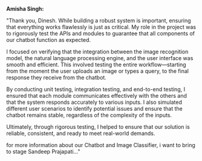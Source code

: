 **Amisha Singh:**

"Thank you, Dinesh. While building a robust system is important, ensuring that everything works flawlessly is just as critical. My role in the project was to rigorously test the APIs and modules to guarantee that all components of our chatbot function as expected.

I focused on verifying that the integration between the image recognition model, the natural language processing engine, and the user interface was smooth and efficient. This involved testing the entire workflow—starting from the moment the user uploads an image or types a query, to the final response they receive from the chatbot. 

By conducting unit testing, integration testing, and end-to-end testing, I ensured that each module communicates effectively with the others and that the system responds accurately to various inputs. I also simulated different user scenarios to identify potential issues and ensure that the chatbot remains stable, regardless of the complexity of the inputs.

Ultimately, through rigorous testing, I helped to ensure that our solution is reliable, consistent, and ready to meet real-world demands.

for more information about our Chatbot and Image Classifier, i want to bring to stage Sandeep Prajapati..."
